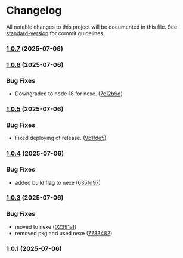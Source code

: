 # Changelog

All notable changes to this project will be documented in this file. See [standard-version](https://github.com/conventional-changelog/standard-version) for commit guidelines.

### [1.0.7](https://github.com/thevalidcode/validstart/compare/v1.0.6...v1.0.7) (2025-07-06)

### [1.0.6](https://github.com/thevalidcode/validstart/compare/v1.0.5...v1.0.6) (2025-07-06)


### Bug Fixes

* Downgraded to node 18 for nexe. ([7e12b9d](https://github.com/thevalidcode/validstart/commit/7e12b9d1080935ee7366927b80a14dae2d931273))

### [1.0.5](https://github.com/thevalidcode/validstart/compare/v1.0.4...v1.0.5) (2025-07-06)


### Bug Fixes

* Fixed deploying of release. ([9b1fde5](https://github.com/thevalidcode/validstart/commit/9b1fde5bd85c07acaf48a3c4553146f2adcd2a22))

### [1.0.4](https://github.com/thevalidcode/validstart/compare/v1.0.3...v1.0.4) (2025-07-06)


### Bug Fixes

* added build flag to nexe ([6351d97](https://github.com/thevalidcode/validstart/commit/6351d970041e97ecd5904a87989b5d1cd83b33ef))

### [1.0.3](https://github.com/thevalidcode/validstart/compare/v1.0.1...v1.0.3) (2025-07-06)


### Bug Fixes

* moved to nexe ([02391af](https://github.com/thevalidcode/validstart/commit/02391af5f48eed200ccec7b9b811df2abe329177))
* removed pkg and used nexe ([7733482](https://github.com/thevalidcode/validstart/commit/7733482260bd3d2a035394f0d82f821d6dff0132))

### 1.0.1 (2025-07-06)
